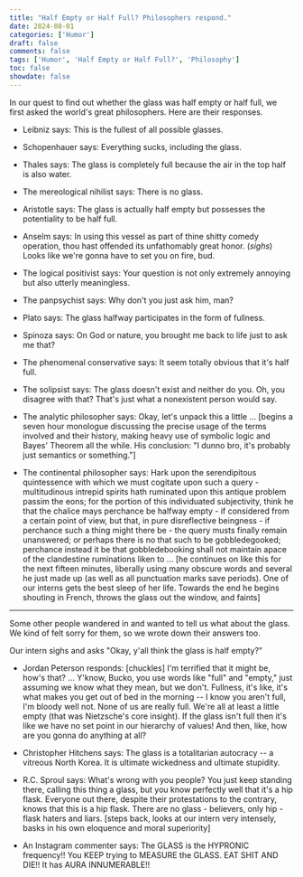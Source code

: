 ```yaml
---
title: "Half Empty or Half Full? Philosophers respond."
date: 2024-08-01
categories: ['Humor']
draft: false 
comments: false
tags: ['Humor', 'Half Empty or Half Full?', 'Philosophy']
toc: false
showdate: false
---
```


In our quest to find out whether the glass was half empty or half full, we first asked the world's great philosophers. Here are their responses.

* Leibniz says: This is the fullest of all possible glasses.

* Schopenhauer says: Everything sucks, including the glass.

* Thales says: The glass is completely full because the air in the top half is also water.

* The mereological nihilist says: There is no glass.

* Aristotle says: The glass is actually half empty but possesses the potentiality to be half full.

* Anselm says: In using this vessel as part of thine shitty comedy operation, thou hast offended its unfathomably great honor. (*sighs*) Looks like we're gonna have to set you on fire, bud.

* The logical positivist says: Your question is not only extremely annoying but also utterly meaningless.

* The panpsychist says: Why don't you just ask him, man?

* Plato says: The glass halfway participates in the form of fullness.

* Spinoza says: On God or nature, you brought me back to life just to ask me that?

* The phenomenal conservative says: It seem totally obvious that it's half full.

* The solipsist says: The glass doesn't exist and neither do you. Oh, you disagree with that? That's just what a nonexistent person would say.

* The analytic philosopher says: Okay, let's unpack this a little ... [begins a seven hour monologue discussing the precise usage of the terms involved and their history, making heavy use of symbolic logic and Bayes' Theorem all the while. His conclusion: "I dunno bro, it's probably just semantics or something."]

* The continental philosopher says: Hark upon the serendipitous quintessence with which we must cogitate upon such a query - multitudinous intrepid spirits hath ruminated upon this antique problem passim the eons; for the portion of this individuated subjectivity, think he that the chalice mays perchance be halfway empty - if considered from a certain point of view, but that, in pure disreflective beingness - if perchance such a thing might there be - the query musts finally remain unanswered; or perhaps there is no that such to be gobbledegooked; perchance instead it be that gobbledebooking shall not maintain apace of the clandestine ruminations liken to ... [he continues on like this for the next fifteen minutes, liberally using many obscure words and several he just made up (as well as all punctuation marks save periods). One of our interns gets the best sleep of her life. Towards the end he begins shouting in French, throws the glass out the window, and faints]

---

Some other people wandered in and wanted to tell us what about the glass. We kind of felt sorry for them, so we wrote down their answers too. 

Our intern sighs and asks "Okay, y'all think the glass is half empty?"

* Jordan Peterson responds: [chuckles] I'm terrified that it might be, how's that? ... Y'know, Bucko, you use words like "full" and "empty," just assuming we know what they mean, but we don't. Fullness, it's like, it's what makes you get out of bed in the morning -- I know you aren't full, I'm bloody well not. None of us are really full. We're all at least a little empty (that was Nietzsche's core insight). If the glass isn't full then it's like we have no set point in our hierarchy of values! And then, like, how are you gonna do anything at all?

* Christopher Hitchens says: The glass is a totalitarian autocracy -- a vitreous North Korea. It is ultimate wickedness and ultimate stupidity.

* R.C. Sproul says: What's wrong with you people? You just keep standing there, calling this thing a glass, but you know perfectly well that it's a hip flask. Everyone out there, despite their protestations to the contrary, knows that this is a hip flask. There are no glass - believers, only hip - flask haters and liars. [steps back, looks at our intern very intensely, basks in his own eloquence and moral superiority]

* An Instagram commenter says: The GLASS is the HYPRONIC frequency!! You KEEP trying to MEASURE the GLASS. EAT SHIT AND DIE!! It has AURA INNUMERABLE!!
